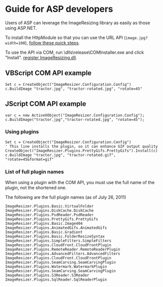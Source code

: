 # Guide for ASP developers

Users of ASP can leverage the ImageResizing library as easily as those using ASP.NET. 

To install the HttpModule so that you can use the URL API (`image.jpg?width=100`), [follow these quick steps](/docs/install/administrators). 

To use the API via COM, run \dlls\release\COMInstaller.exe and click "Install".  [register ImageResizing.dll](/docs/howto/use-from-com). 

## VBScript COM API example

	Set c = CreateObject("ImageResizer.Configuration.Config")
	c.BuildImage "tractor.jpg", "tractor-rotated.jpg", "rotate=45"

## JScript COM API example

	var c = new ActiveXObject("ImageResizer.Configuration.Config");
	c.BuildImage("tractor.jpg","tractor-rotated.jpg", "rotate=45");


### Using plugins

	Set c = CreateObject("ImageResizer.Configuration.Config")
	' This line installs the plugin, so it can enhance GIF output quality
	CreateObject("ImageResizer.Plugins.PrettyGifs.PrettyGifs").Install(c) 
	c.BuildImage "tractor.jpg", "tractor-rotated.gif", "rotate=45&format=gif"



### List of full plugin names

When using a plugin with the COM API, you must use the full name of the plugin, not the shortened one. 

The following are the full plugin names (as of July 26, 2011)


	ImageResizer.Plugins.Basic.VirtualFolder
	ImageResizer.Plugins.DiskCache.DiskCache
	ImageResizer.Plugins.PsdReader.PsdReader
	ImageResizer.Plugins.PrettyGifs.PrettyGifs
	ImageResizer.Plugins.Basic.Image404
	ImageResizer.Plugins.AnimatedGifs.AnimatedGifs
	ImageResizer.Plugins.Basic.Gradient
	ImageResizer.Plugins.Basic.FolderResizeSyntax
	ImageResizer.Plugins.SimpleFilters.SimpleFilters
	ImageResizer.Plugins.CloudFront.CloudFrontPlugin
	ImageResizer.Plugins.RemoteReader.RemoteReaderPlugin
	ImageResizer.Plugins.AdvancedFilters.AdvancedFilters
	ImageResizer.Plugins.CloudFront.CloudFrontPlugin
	ImageResizer.Plugins.SeamCarving.SeamCarvingPlugin
	ImageResizer.Plugins.Watermark.WatermarkPlugin
	ImageResizer.Plugins.SeamCarving.SeamCarvingPlugin
	ImageResizer.Plugins.S3Reader.S3Reader
	ImageResizer.Plugins.SqlReader.SqlReaderPlugin
